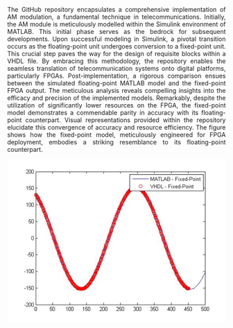 <div style="text-align: justify;">
The GitHub repository encapsulates a comprehensive implementation of AM modulation, a fundamental technique in telecommunications. Initially, the AM module is meticulously modelled within the Simulink environment of MATLAB. This initial phase serves as the bedrock for subsequent developments. Upon successful modeling in Simulink, a pivotal transition occurs as the floating-point unit undergoes conversion to a fixed-point unit. This crucial step paves the way for the design of requisite blocks within a VHDL file.
By embracing this methodology, the repository enables the seamless translation of telecommunication systems onto digital platforms, particularly FPGAs. Post-implementation, a rigorous comparison ensues between the simulated floating-point MATLAB model and the fixed-point FPGA output. The meticulous analysis reveals compelling insights into the efficacy and precision of the implemented models. Remarkably, despite the utilization of significantly lower resources on the FPGA, the fixed-point model demonstrates a commendable parity in accuracy with its floating-point counterpart.
Visual representations provided within the repository elucidate this convergence of accuracy and resource efficiency. The figure shows how the fixed-point model, meticulously engineered for FPGA deployment, embodies a striking resemblance to its floating-point counterpart.

![AM](./AM_output.jpg)
</div>
